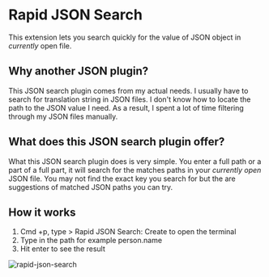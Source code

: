 # Rapid JSON Search

This extension lets you search quickly for the value of JSON object in *currently* open file.

## Why another JSON plugin?
This JSON search plugin comes from my actual needs. I usually have to search for translation string in JSON files. I don't know how to locate
the path to the JSON value I need. As a result, I spent a lot of time filtering through my JSON files manually.

## What does this JSON search plugin offer?
What this JSON search plugin does is very simple. You enter a full path or a part of a full part, it will search for the matches paths in your 
*currently open* JSON file. You may not find the exact key you search for but the are suggestions of matched JSON paths you can try. 

## How it works
1. Cmd +p, type > Rapid JSON Search: Create to open the terminal
2. Type in the path for example person.name
3. Hit enter to see the result

![rapid-json-search](https://user-images.githubusercontent.com/14150061/78463059-e68f1c80-7702-11ea-8bd6-2c03fb856969.gif)